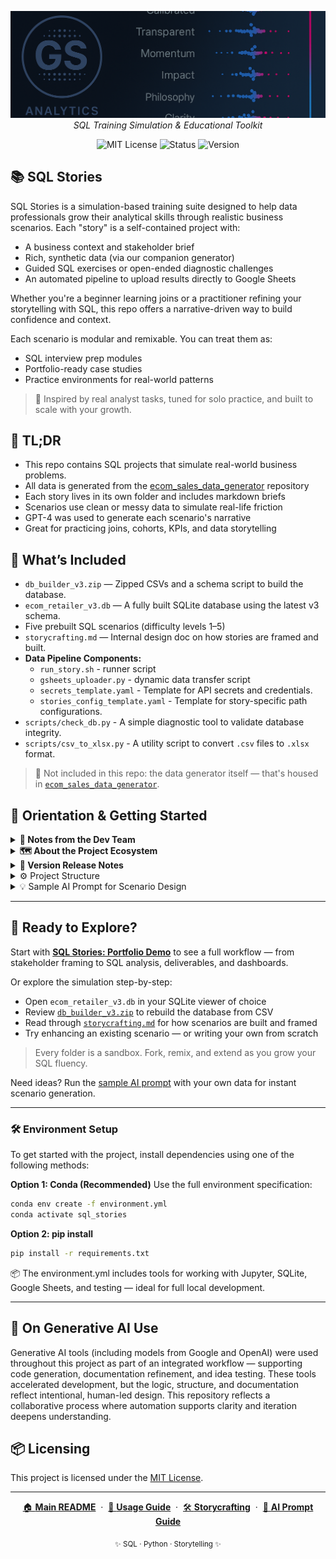<p align="center">
  <img src="repo_files/dark_logo_banner.png" width="1000"/>
  <br>
  <em>SQL Training Simulation & Educational Toolkit</em>
</p>

<p align="center">
  <img alt="MIT License" src="https://img.shields.io/badge/license-MIT-blue">
  <img alt="Status" src="https://img.shields.io/badge/status-active-brightgreen">
  <img alt="Version" src="https://img.shields.io/badge/version-v0.2.0-blueviolet">
</p>

## 📚 SQL Stories

SQL Stories is a simulation-based training suite designed to help data professionals grow their analytical skills through realistic business scenarios. Each "story" is a self-contained project with:

- A business context and stakeholder brief
- Rich, synthetic data (via our companion generator)
- Guided SQL exercises or open-ended diagnostic challenges
- An automated pipeline to upload results directly to Google Sheets

Whether you're a beginner learning joins or a practitioner refining your storytelling with SQL, this repo offers a narrative-driven way to build confidence and context.

Each scenario is modular and remixable. You can treat them as:
- SQL interview prep modules
- Portfolio-ready case studies
- Practice environments for real-world patterns

> 🧠 Inspired by real analyst tasks, tuned for solo practice, and built to scale with your growth.

## 🧩 TL;DR

- This repo contains SQL projects that simulate real-world business problems.
- All data is generated from the [ecom_sales_data_generator](https://github.com/G-Schumacher44/ecom_sales_data_generator) repository
- Each story lives in its own folder and includes markdown briefs 
- Scenarios use clean or messy data to simulate real-life friction
- GPT-4 was used to generate each scenario's narrative
- Great for practicing joins, cohorts, KPIs, and data storytelling


## 📐 What’s Included

- `db_builder_v3.zip` — Zipped CSVs and a schema script to build the database.
- `ecom_retailer_v3.db` — A fully built SQLite database using the latest v3 schema.
- Five prebuilt SQL scenarios (difficulty levels 1–5)    
- `storycrafting.md` — Internal design doc on how stories are framed and built.
- **Data Pipeline Components:**
  - `run_story.sh` - runner script
  - `gsheets_uploader.py` - dynamic data transfer script
  - `secrets_template.yaml` - Template for API secrets and credentials.
  - `stories_config_template.yaml` - Template for story-specific path configurations.
- `scripts/check_db.py` - A simple diagnostic tool to validate database integrity.
- `scripts/csv_to_xlsx.py` - A utility script to convert `.csv` files to `.xlsx` format.

> 🚫 Not included in this repo: the data generator itself — that's housed in [`ecom_sales_data_generator`](https://github.com/G-Schumacher44/ecom_sales_data_generator).


## 🧭 Orientation & Getting Started

<details>
<summary><strong>🧠 Notes from the Dev Team</strong></summary>

**Task and Purpose**

This project was born out of a need to go beyond surface-level SQL practice. It started as a personal challenge — to create a learning environment that mimicked real work: ambiguous prompts, messy data, and evolving business logic. The online resources available felt too clean, too isolated, or too abstract.

That quest led to building a custom data generator (now maintained in the [`ecom_sales_data_generator`](https://github.com/G-Schumacher44/ecom_sales_data_generator) repo) and structuring a storytelling system that could scale.

Along the way, it became clear that this system — combining simulated data, scenario design, and AI tooling — could benefit others too. 

</details>

<details>
<summary><strong>🗺️ About the Project Ecosystem</strong></summary>

This repository is one part of a larger, interconnected set of projects. Here’s how they fit together:

*   **[ecom_sales_data_generator](https://github.com/G-Schumacher44/ecom_sales_data_generator)** `(The Engine)`
    *   A custom Python package that produces the realistic, synthetic e-commerce data used in all the case studies. It's the source of truth for the data.
*   **sql_stories_skills_builder (This Repository)** `(Learning Lab)`
    *   The public-facing skill-building suite. This is the main "product" where my published story modules are available for the community to use for practice and learning.
*   **[`sql_stories_portfolio_demo`](https://github.com/G-Schumacher44/sql_stories_portfolio_demo)** `(The Showcase)`
    *   A curated and polished version of the best case studies, designed specifically to be a professional portfolio. It demonstrates the practical application of the tools and data from the other repositories.

</details>

<details>
<summary><strong>🫆 Version Release Notes</strong></summary>

**v0.2.0 *Update* - Database v0.3.0 with enriched data and new stories**

- **Story Module 4 & 5 Update:** to better align with `ecom_retailer_v3.db`
- **Build Package:** updated to `ecom_retailer_v3.db` (legacy `ecom_retailer.db` available with v0.2.0 release package)
- **Deprecated v0.2.0 story_05_vp_request demo:** Demo is now available in `placeholder for the moment`
- **Google Sheets Pipline:** The below files have been added to add depth and ease of use for deliverable production;
  - [gsheets_uploader.py](/scripts/gsheets_uploader.py)
  - [secrets_templates.yaml](secrets_templates.yaml)  
  - [stories_config_template.yaml](stories_config_template.yaml) 
  - [Usage Guide](USAGE.md)
- **Additional Script:** Two additonal Scripts Added
  - [csv_to_xlsx.py:](scripts/csv_to_xlsx.py) Convert csv files to .xlxs format
  - [check_db.py:](scripts/check_db.py) a quick database diagnostic tool.

>>`ecom_sales_data_generator` - **v0.3.0 update** [*generator repository*](https://github.com/G-Schumacher44/ecom_sales_data_generator)
>>- **Enriched Cart & Session Analysis:** Added detailed timestamps (created_at, updated_at, added_at) and distinguished between abandoned and emptied carts for granular analysis of user intent.
>>- **Advanced Behavioral Modeling:** Introduced highly stratified customer behavior based on signup_channel and loyalty_tier, influencing repeat purchase rates, timing, and product preferences.
>>- **Earned Customer Status:** Implemented logic for customers to "earn" their loyalty_tier and clv_bucket based on cumulative spend, creating a realistic customer lifecycle.
>>- **Long-Tail Churn & Reactivation:** Added simulation of long-term dormancy and customer reactivation for advanced LTV analysis.


**Planned for v0.3.0**
- More SQL stories (CR 6 and beyond)
- Richer simulation data: enhanced return logic, behavior, and join depth
- Optional notebook integrations and user prompts
- Scenario templating support and QA checklists

**v0.1.0 — Alpha Launch**
- Includes fully built database and `db_builder_v3.zip`
- Five scenarios with ascending complexity (CR 1–5).
- Scenario 5 demo includes full workflow: deliverables, notebooks, exports
- AI-assisted design used for scenario crafting, QA, and documentation
- Includes full storycrafting methodology doc


</details>

<details>
<summary>⚙️ Project Structure</summary>

```
sql_stories/
├── ecom_data_gen_output/
│   └── db_builder_v3.zip               # Zipped data + schema loader (CSVs + SQL)
├── creds/
│   └── sheets_creds_template.json   # Google Sheets API credentials template
│                 
├── scripts/
│   ├── gsheets_uploader.py          # Python script to upload query results to G-Sheets
│   ├── check_db.py                  # Utility to validate the database schema
│   └── csv_to_xlsx.py               # Utility to convert CSVs to Excel format
│   
├── repo_files/
│   └── dark_logo_banner.png         # Project header image
│
├── story_01_inventory_accuracy/
│   └── scenario_01_inventory_accuracy.md
│
├── story_02_customer_retention_snapshot/
│   └── scenario_02_retention_snapshot.md
│
├── story_03_product_profitability_review/
│   └── scenario_03_product_profit_review.md
│
├── story_04_operational_impact_analysis/
│   └── scenario_04_ops_impact_analysis.md
│
├── story_05_vp_request/                 
│   └── scenario_05_vp_request.md      
│
├── .gitignore                         # Standard ignore rules
├── ecom_retailer_v3.db                # Pre-built SQLite database
├── environment.yml                    # Conda environment specification
├── README.md                          # Main project introduction
├── secrets_template.yaml              # Template for pipeline secrets (API keys, etc.)
├── run_story.sh                       # Master script to execute a story's SQL and run the pipeline
├── stories_config_template.yaml       # Template for story-specific path configurations
├── USAGE.md                           # Detailed usage guide for the data pipeline
├── requirements.txt                   # pip dependency list
└── storycrafting.md                   # Internal design + methodology doc
```

</details>

<details>

<summary>💡 Sample AI Prompt for Scenario Design</summary>

💡 Need ideas? Check out the full [Sample AI Prompt](sample_ai_prompt.md) — designed to help you or others generate new business scenarios using the `ecom_retailer_v3.db` dataset.

It includes:
- Database schema summary
- A detailed AI prompt for tools like GPT-4
- Suggestions for metrics, stakeholders, and deliverables

</details>

___

## 🔗 Ready to Explore?

Start with **[SQL Stories: Portfolio Demo]([PlaceHolderlink](https://github.com/G-Schumacher44/sql_stories_portfolio_demo))** to see a full workflow — from stakeholder framing to SQL analysis, deliverables, and dashboards.

Or explore the simulation step-by-step:
- Open `ecom_retailer_v3.db` in your SQLite viewer of choice
- Review [`db_builder_v3.zip`](ecom_data_gen_output/db_builder.zip) to rebuild the database from CSV
- Read through [`storycrafting.md`](storycrafting.md) for how scenarios are built and framed
- Try enhancing an existing scenario — or writing your own from scratch

> Every folder is a sandbox. Fork, remix, and extend as you grow your SQL fluency.

Need ideas? Run the [sample AI prompt](sample_ai_prompt.md) with your own data for instant scenario generation.

___

### 🛠 Environment Setup

To get started with the project, install dependencies using one of the following methods:

**Option 1: Conda (Recommended)**
Use the full environment specification:

```bash
conda env create -f environment.yml
conda activate sql_stories
```
**Option 2: pip install**

```bash
pip install -r requirements.txt
```

📦 The environment.yml includes tools for working with Jupyter, SQLite, Google Sheets, and testing — ideal for full local development.
___

## 🤝 On Generative AI Use

Generative AI tools (including models from Google and OpenAI) were used throughout this project as part of an integrated workflow — supporting code generation, documentation refinement, and idea testing. These tools accelerated development, but the logic, structure, and documentation reflect intentional, human-led design. This repository reflects a collaborative process where automation supports clarity and iteration deepens understanding.


## 📦 Licensing

This project is licensed under the [MIT License](LICENSE).</file>

---

<p align="center">
  <a href="README.md">🏠 <b>Main README</b></a>
  &nbsp;·&nbsp;
  <a href="USAGE.md">📖 <b>Usage Guide</b></a>
  &nbsp;·&nbsp;
  <a href="storycrafting.md">🛠️ <b>Storycrafting</b></a>
  &nbsp;·&nbsp;
  <a href="sample_ai_prompt.md">🤖 <b>AI Prompt Guide</b></a>
</p>

<p align="center">
  <sub>✨ SQL · Python · Storytelling ✨</sub>
</p>
